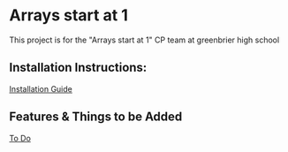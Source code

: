 # Arrays start at 1
This project is for the "Arrays start at 1" CP team at greenbrier high school
## Installation Instructions:
[Installation Guide](https://github.com/chrisjudk/arrays-start-at-1/wiki/Installation)
## Features & Things to be Added
[To Do](https://github.com/chrisjudk/arrays-start-at-1/wiki/To-Do)
